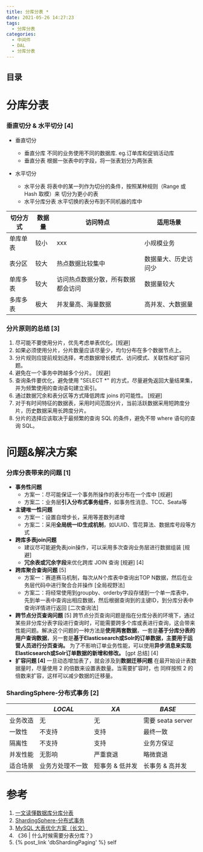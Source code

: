 ```yaml
---
title: 分库分表 *
date: 2021-05-26 14:27:23
tags:
  - 分库分表
categories:
  - 中间件
  - DAL
  - 分库分表
---
```


<p></p>
<!-- more -->

## 目录
<!-- toc -->

# 分库分表
###  垂直切分 & 水平切分 [4]
+ 垂直切分
  + 垂直分库
    不同的业务使用不同的数据库.    eg.订单库和促销活动库
  +  垂直分表
    根据一张表中的字段，将一张表划分为两张表
  
+ 水平切分
  + 水平分表
    将表中的某一列作为切分的条件，按照某种规则（Range 或 Hash 取模）来
    切分为更小的表
  + 水平分库分表
    水平切换的表分布到不同机器的库中





| 切分方式 | 数据量 | 访问特点                           | 适用场景             |
| -------- | ------ | ---------------------------------- | -------------------- |
| 单库单表 | 较小   | xxx                                | 小规模业务           |
| 表分区   | 较大   | 热点数据比较集中                   | 数据量大、历史访问少 |
| 单库多表 | 较大   | 访问热点数据分散，所有数据都会访问 | 数据量较大           |
| 多库多表 | 极大   | 并发量高、海量数据                 | 高并发、大数据量     |



### 分片原则的总结 [3]
1. 尽可能不要使用分片，优先考虑单表优化。[规避]
2. 如果必须使用分片，分片数量应该尽量少，均匀分布在多个数据节点上。
3. 分片规则应提前规划选择，考虑数据增长模式、访问模式、关联性和扩容问题。
4. 避免在一个事务中跨越多个分片。 [规避]
5. 查询条件要优化，避免使用 "SELECT *" 的方式，尽量避免返回大量结果集，并为频繁使用的查询语句建立索引。
6. 通过数据冗余和表分区等方式降低跨库 joins 的可能性。 [规避]
7. 对于有时间特征的数据表，采用时间范围分片，当前活跃数据采用短跨度分片，历史数据采用长跨度分片。
8. 分片的选择应该取决于最频繁的查询 SQL 的条件，避免不带 where 语句的查询 SQL。

# 问题&解决方案
### 分库分表带来的问题 [1]
  - **事务性问题**
    - 方案一：尽可能保证一个事务所操作的表分布在一个库中 [规避]
    - 方案二：业务层**引入分布式事务组件**，如事务性消息、TCC、Seata等
  - **主键唯一性问题**
    - 方案一：设置自增步长，采用等差数列递增
    - 方案二：采用**全局统一ID生成机制**，如UUID、雪花算法、数据库号段等方式
  - **跨库多表join问题**
    - 建议尽可能避免表join操作，可以采用多次查询业务层进行数据组装  [规避]
    - **冗余表或冗余字段**来优化跨库 JOIN 查询 [规避] [4]
  - **跨库聚合查询问题** [5]
    - 方案一：赛道赛马机制，每次从N个库表中查询出TOP N数据，然后在业务层代码中进行聚合合并操作 [全局视野法]
    - 方案二：将经常使用到groupby、orderby字段存储到一个单一库表中，先到单一表中查询出相应数据，然后根据查询到的主键ID，到分库分表中查询详情进行返回 [二次查询法]
  - **跨节点分页查询问题**  [5]
    跨节点分页查询问题是指在分库分表的环境下，通过某些非分库分表字段进行查询时，可能需要跨多个库或表进行查询，这会带来性能问题。解决这个问题的一种方法是**使用两套数据**，一套是**基于分库分表的用户查询数据**，另一套是**基于Elasticsearch或Solr的订单数据，主要用于运营人员进行分页查询。** 为了不影响订单业务性能，可以使用**异步消息来实现Elasticsearch或Solr订单数据的新增和修改。**  [gpt 总结] [4]
  - **扩容问题 [4]**
    一旦动态增加表了，就会涉及到**数据迁移问题**
    在最开始设计表数据量时，尽量使用 2 的倍数来设置表数量。当需要扩容时，也
同样按照 2 的倍数来扩容，这样可以减少数据的迁移量。

### ShardingSphere-分布式事务 [2]

|          | *LOCAL*          | *XA*            | *BASE*            |
| -------- | ---------------- | --------------- | ----------------- |
| 业务改造 | 无               | 无              | 需要 seata server |
| 一致性   | 不支持           | 支持            | 最终一致          |
| 隔离性   | 不支持           | 支持            | 业务方保证        |
| 并发性能 | 无影响           | 严重衰退        | 略微衰退          |
| 适合场景 | 业务方处理不一致 | 短事务 & 低并发 | 长事务 & 高并发   |




# 参考
1. [一文读懂数据库分库分表](https://zhuanlan.zhihu.com/p/535713197)
2. [ShardingSphere-分布式事务](https://shardingsphere.apache.org/document/5.3.2/cn/features/transaction/)
3. [MySQL 大表优化方案（长文）](https://mp.weixin.qq.com/s/cVwyE7_oZ0F8Q1Mg7zClmQ)
4. 《36 | 什么时候需要分表分库？》
200. {% post_link 'dbShardingPaging' %} self
